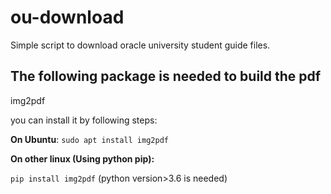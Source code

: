 # ou-download
Simple script to download oracle university student guide files.

## The following package is needed to build the pdf

img2pdf

you can install it by following steps:

**On Ubuntu**:
`sudo apt install img2pdf`

**On other linux (Using python pip):**

`pip install img2pdf` (python version>3.6 is needed)
